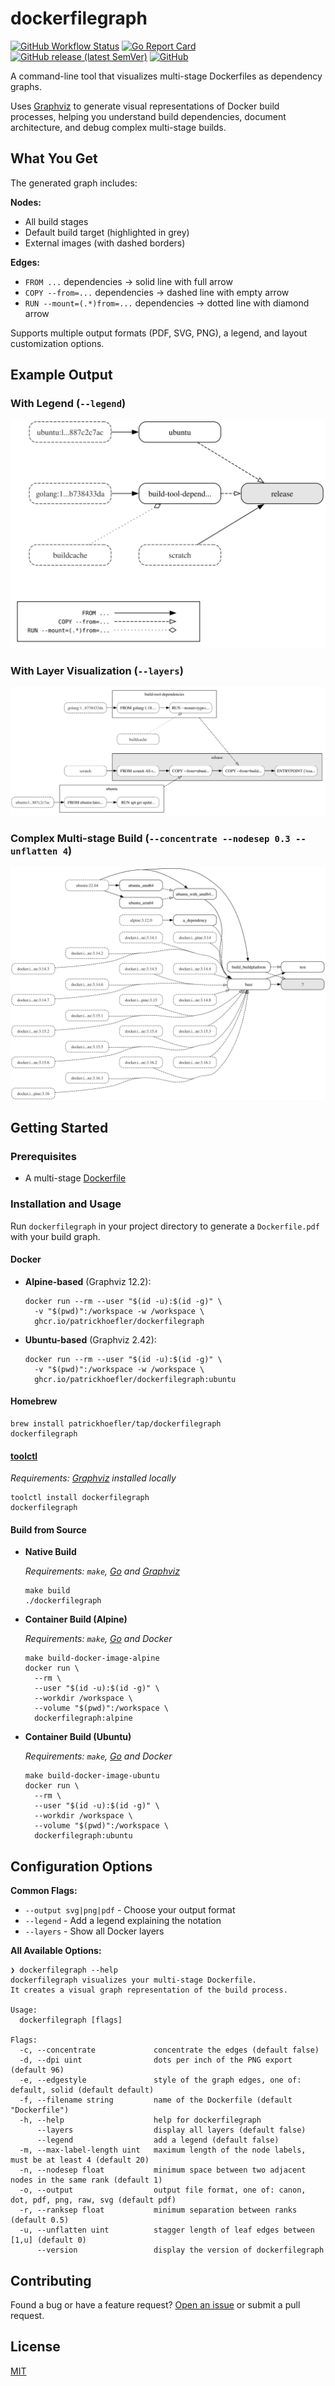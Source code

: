 # dockerfilegraph

[![GitHub Workflow Status](https://img.shields.io/github/actions/workflow/status/patrickhoefler/dockerfilegraph/ci.yml?branch=main)](https://github.com/patrickhoefler/dockerfilegraph/actions/workflows/ci.yml?query=branch%3Amain)
[![Go Report Card](https://goreportcard.com/badge/github.com/patrickhoefler/dockerfilegraph)](https://goreportcard.com/report/github.com/patrickhoefler/dockerfilegraph)
[![GitHub release (latest SemVer)](https://img.shields.io/github/v/release/patrickhoefler/dockerfilegraph)](https://github.com/patrickhoefler/dockerfilegraph/releases/latest)
[![GitHub](https://img.shields.io/github/license/patrickhoefler/dockerfilegraph)](https://github.com/patrickhoefler/dockerfilegraph/blob/main/LICENSE)

A command-line tool that visualizes multi-stage Dockerfiles as dependency graphs.

Uses [Graphviz](https://graphviz.org/) to generate visual representations of Docker build processes, helping you understand build dependencies, document architecture, and debug complex multi-stage builds.

## What You Get

The generated graph includes:

**Nodes:**

- All build stages
- Default build target (highlighted in grey)
- External images (with dashed borders)

**Edges:**

- `FROM ...` dependencies → solid line with full arrow
- `COPY --from=...` dependencies → dashed line with empty arrow
- `RUN --mount=(.*)from=...` dependencies → dotted line with diamond arrow

Supports multiple output formats (PDF, SVG, PNG), a legend, and layout customization options.

## Example Output

### With Legend (`--legend`)

![Example output including a legend](./examples/images/Dockerfile-legend.svg)

### With Layer Visualization (`--layers`)

![Example output including layers](./examples/images/Dockerfile-layers.svg)

### Complex Multi-stage Build (`--concentrate --nodesep 0.3 --unflatten 4`)

![Example output with `--concentrate` and `--unflatten 4`](./examples/images/Dockerfile-large.svg)

## Getting Started

### Prerequisites

- A multi-stage [Dockerfile](https://docs.docker.com/engine/reference/builder/)

### Installation and Usage

Run `dockerfilegraph` in your project directory to generate a `Dockerfile.pdf` with your build graph.

#### Docker

- **Alpine-based** (Graphviz 12.2):

  ```shell
  docker run --rm --user "$(id -u):$(id -g)" \
    -v "$(pwd)":/workspace -w /workspace \
    ghcr.io/patrickhoefler/dockerfilegraph
  ```

- **Ubuntu-based** (Graphviz 2.42):

  ```shell
  docker run --rm --user "$(id -u):$(id -g)" \
    -v "$(pwd)":/workspace -w /workspace \
    ghcr.io/patrickhoefler/dockerfilegraph:ubuntu
  ```

#### Homebrew

```shell
brew install patrickhoefler/tap/dockerfilegraph
dockerfilegraph
```

#### [toolctl](https://github.com/toolctl/toolctl)

*Requirements: [Graphviz](https://graphviz.org/) installed locally*

```shell
toolctl install dockerfilegraph
dockerfilegraph
```

#### Build from Source

- **Native Build**

  *Requirements: `make`, [Go](https://go.dev/) and [Graphviz](https://graphviz.org/)*

  ```shell
  make build
  ./dockerfilegraph
  ```

- **Container Build (Alpine)**

  *Requirements: `make`, [Go](https://go.dev/) and Docker*

  ```shell
  make build-docker-image-alpine
  docker run \
    --rm \
    --user "$(id -u):$(id -g)" \
    --workdir /workspace \
    --volume "$(pwd)":/workspace \
    dockerfilegraph:alpine
  ```

- **Container Build (Ubuntu)**

  *Requirements: `make`, [Go](https://go.dev/) and Docker*

  ```shell
  make build-docker-image-ubuntu
  docker run \
    --rm \
    --user "$(id -u):$(id -g)" \
    --workdir /workspace \
    --volume "$(pwd)":/workspace \
    dockerfilegraph:ubuntu
  ```

## Configuration Options

**Common Flags:**

- `--output svg|png|pdf` - Choose your output format
- `--legend` - Add a legend explaining the notation
- `--layers` - Show all Docker layers

**All Available Options:**

```text
❯ dockerfilegraph --help
dockerfilegraph visualizes your multi-stage Dockerfile.
It creates a visual graph representation of the build process.

Usage:
  dockerfilegraph [flags]

Flags:
  -c, --concentrate             concentrate the edges (default false)
  -d, --dpi uint                dots per inch of the PNG export (default 96)
  -e, --edgestyle               style of the graph edges, one of: default, solid (default default)
  -f, --filename string         name of the Dockerfile (default "Dockerfile")
  -h, --help                    help for dockerfilegraph
      --layers                  display all layers (default false)
      --legend                  add a legend (default false)
  -m, --max-label-length uint   maximum length of the node labels, must be at least 4 (default 20)
  -n, --nodesep float           minimum space between two adjacent nodes in the same rank (default 1)
  -o, --output                  output file format, one of: canon, dot, pdf, png, raw, svg (default pdf)
  -r, --ranksep float           minimum separation between ranks (default 0.5)
  -u, --unflatten uint          stagger length of leaf edges between [1,u] (default 0)
      --version                 display the version of dockerfilegraph
```

## Contributing

Found a bug or have a feature request? [Open an issue](https://github.com/patrickhoefler/dockerfilegraph/issues) or submit a pull request.

## License

[MIT](https://github.com/patrickhoefler/dockerfilegraph/blob/main/LICENSE)
